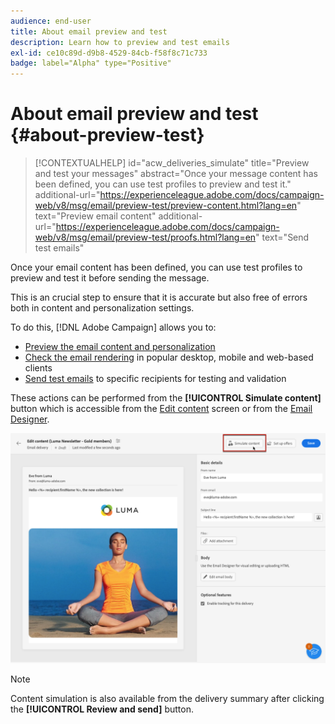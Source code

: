 ```yaml
---
audience: end-user
title: About email preview and test
description: Learn how to preview and test emails
exl-id: ce10c89d-d9b8-4529-84cb-f58f8c71c733
badge: label="Alpha" type="Positive"
---
```

# About email preview and test {#about-preview-test}

>[!CONTEXTUALHELP]
>id="acw_deliveries_simulate"
>title="Preview and test your messages"
>abstract="Once your message content has been defined, you can use test profiles to preview and test it."
>additional-url="https://experienceleague.adobe.com/docs/campaign-web/v8/msg/email/preview-test/preview-content.html?lang=en" text="Preview email content"
>additional-url="https://experienceleague.adobe.com/docs/campaign-web/v8/msg/email/preview-test/proofs.html?lang=en" text="Send test emails"

Once your email content has been defined, you can use test profiles to preview and test it before sending the message.

This is an crucial step to ensure that it is accurate but also free of errors both in content and personalization settings.

To do this, [!DNL Adobe Campaign] allows you to:

* [Preview the email content and personalization](preview-content.md)
* [Check the email rendering](#rendering) in popular desktop, mobile and web-based clients
* [Send test emails](proofs.md) to specific recipients for testing and validation

These actions can be performed from the **[!UICONTROL Simulate content]** button which is accessible from the [Edit content](../content/edit-content.md) screen or from the [Email Designer](../content/get-started-email-designer.md).

![](assets/simulate-button.png)

>[!NOTE]
>
>Content simulation is also available from the delivery summary after clicking the **[!UICONTROL Review and send]** button.
